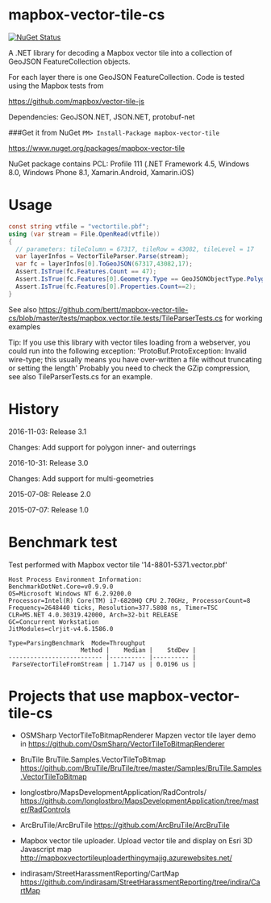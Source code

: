 
# mapbox-vector-tile-cs 

[![NuGet Status](http://img.shields.io/nuget/v/mapbox-vector-tile.svg?style=flat)](https://www.nuget.org/packages/mapbox-vector-tile/)

A .NET library for decoding a Mapbox vector tile into a collection of GeoJSON FeatureCollection objects.

For each layer there is one GeoJSON FeatureCollection. Code is tested using the Mapbox tests from

https://github.com/mapbox/vector-tile-js

Dependencies: GeoJSON.NET, JSON.NET, protobuf-net

###Get it from NuGet 
`
PM> Install-Package mapbox-vector-tile
`

https://www.nuget.org/packages/mapbox-vector-tile

NuGet package contains PCL: Profile 111 (.NET Framework 4.5, Windows 8.0, Windows Phone 8.1, Xamarin.Android, Xamarin.iOS)

# Usage

```cs
const string vtfile = "vectortile.pbf";
using (var stream = File.OpenRead(vtfile))
{
  // parameters: tileColumn = 67317, tileRow = 43082, tileLevel = 17 
  var layerInfos = VectorTileParser.Parse(stream);
  var fc = layerInfos[0].ToGeoJSON(67317,43082,17);
  Assert.IsTrue(fc.Features.Count == 47);
  Assert.IsTrue(fc.Features[0].Geometry.Type == GeoJSONObjectType.Polygon);
  Assert.IsTrue(fc.Features[0].Properties.Count==2);
}
```

See also https://github.com/bertt/mapbox-vector-tile-cs/blob/master/tests/mapbox.vector.tile.tests/TileParserTests.cs for working examples

Tip: If you use this library with vector tiles loading from a webserver, you could run into the following exception: 
'ProtoBuf.ProtoException: Invalid wire-type; this usually means you have over-written a file without truncating or setting the length'
Probably you need to check the GZip compression, see also TileParserTests.cs for an example.

# History
2016-11-03: Release 3.1

Changes: Add support for polygon inner- and outerrings

2016-10-31: Release 3.0

Changes: Add support for multi-geometries 

2015-07-08: Release 2.0 

2015-07-07: Release 1.0 

# Benchmark test
Test performed with Mapbox vector tile '14-8801-5371.vector.pbf'
```
Host Process Environment Information:
BenchmarkDotNet.Core=v0.9.9.0
OS=Microsoft Windows NT 6.2.9200.0
Processor=Intel(R) Core(TM) i7-6820HQ CPU 2.70GHz, ProcessorCount=8
Frequency=2648440 ticks, Resolution=377.5808 ns, Timer=TSC
CLR=MS.NET 4.0.30319.42000, Arch=32-bit RELEASE
GC=Concurrent Workstation
JitModules=clrjit-v4.6.1586.0

Type=ParsingBenchmark  Mode=Throughput
                    Method |    Median |    StdDev |
-------------------------- |---------- |---------- |
 ParseVectorTileFromStream | 1.7147 us | 0.0196 us |

```
# Projects that use mapbox-vector-tile-cs

* OSMSharp VectorTileToBitmapRenderer Mapzen vector tile layer demo in 
https://github.com/OsmSharp/VectorTileToBitmapRenderer

* BruTile BruTile.Samples.VectorTileToBitmap
https://github.com/BruTile/BruTile/tree/master/Samples/BruTile.Samples.VectorTileToBitmap

* longlostbro/MapsDevelopmentApplication/RadControls/
https://github.com/longlostbro/MapsDevelopmentApplication/tree/master/RadControls

* ArcBruTile/ArcBruTile
https://github.com/ArcBruTile/ArcBruTile

* Mapbox vector tile uploader. Upload vector tile and display on Esri 3D Javascript map http://mapboxvectortileuploaderthingymajig.azurewebsites.net/

* indirasam/StreetHarassmentReporting/CartMap
https://github.com/indirasam/StreetHarassmentReporting/tree/indira/CartMap

